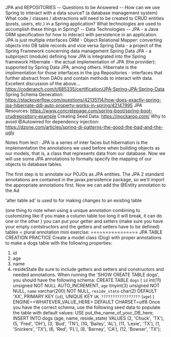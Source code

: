  JPA and REPOSITORIES
-- Questions to be Answered --
How can we use Spring to interact with a data source? (a database management system)
What code / classes / abstractions will need to be created to CRUD entities (posts, users, etc.) in a Spring application?
What technologies are used to accomplish these things in Spring?
-- Data Technologies --
JPA - a Java ORM specification for how to interact with persistence in an application.
 JPA is just multiple interfaces
ORM - Object Relational Mapper: converting objects into DB table records and vice versa
Spring Data - a project of the Spring Framework concerning data management
Spring Data JPA - a subproject (module) defining how JPA is integrated into the Spring framework
Hibernate - the actual implementation of JPA (the provider); supported by Spring Data JPA, among others.
 Hibernate is the implimentation for those interfaces in the jpa
Repositories - interfaces that further abstract from DAOs and contain methods to interact with data.
Excellent discussion of the above... https://coderanch.com/t/685335/certification/JPA-Spring-JPA-Spring-Data
Spring Schema Generation:
https://stackoverflow.com/questions/42135114/how-does-exactly-spring-jpa-hibernate-ddl-auto-property-works-in-spring/42147995
JPA Resources:
https://www.concretepage.com/spring-boot/spring-boot-crudrepository-example
Creating Seed Data:
https://mockaroo.com/
Why to avoid @Autowired for dependency injection:
https://dzone.com/articles/spring-di-patterns-the-good-the-bad-and-the-ugly
 
 Notes from lect :
JPA is a series of inter faces but hibernation is the implementation 
 the annotations we used before when building objects as our models, that is, a class that represents data from our database. Now we will use some JPA annotations to formally specify the mapping of our objects to database tables.

The first step is to annotate our POJOs as JPA entities. The JPA 2 standard annotations are contained in the javax.persistence package, so we'll import the appropriate annotations first. Now we can add the @Entity annotation to the Ad 


'alter table ad' is used to for making changes to an existing table

(one thing to note when using a unique annotation combining to customizing like if you make a column table too long it will break, it can do one or the other )
 you can put your getter and setters (make sure you have your empty contstructors and the getters and setters have to be defined)
tables = plural annotation
             mini exercise:
================ JPA TABLE CREATION PRACTICE
Create a model class (Dog) with proper annotations to make a dogs table with the following properties:
1) id
2) age
3) name
4) resideState
   Be sure to include getters and setters and constructors and needed annotations.
   When running the 'SHOW CREATE TABLE dogs', you should have the following schema:
   CREATE TABLE `dogs` (
   `id` int(11) unsigned NOT NULL AUTO_INCREMENT,
   `age` tinyint(3) unsigned NOT NULL,
   `name` varchar(200) NOT NULL,
   `reside_state` char(2) DEFAULT 'XX',
   PRIMARY KEY (`id`),
   UNIQUE KEY `UK_?????????????????` (`age`)
   ) ENGINE=<WHATEVER_VALUE_HERE> DEFAULT CHARSET=utf8
   Once you have the correct schema, use the following seed data to populate the table with default values:
   USE put_the_name_of_your_DB_here;
   INSERT INTO dogs (age, name, reside_state)
   VALUES
   (2, 'Chuck', 'TX'),
   (5, 'Fred', 'OH'),
   (3, 'Bud', 'TN'),
   (10, 'Bailey', 'AL'),
   (11, 'Lexie', 'TX'),
   (1, 'Snickers', 'TX'),
   (6, 'Red', 'FL'),
   (8, 'Barney', 'CA'),
   (12, 'Bowser', 'TX');